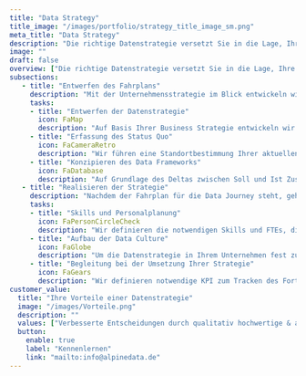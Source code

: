 ```yaml
---
title: "Data Strategy"
title_image: "/images/portfolio/strategy_title_image_sm.png"
meta_title: "Data Strategy"
description: "Die richtige Datenstrategie versetzt Sie in die Lage, Ihre Datenlandschaft zukunftsfähig zu machen, Mehrwert aus Ihren Daten zu generieren und potenzielle neue Geschäftsfelder zu entwickeln."
image: ""
draft: false
overview: ["Die richtige Datenstrategie versetzt Sie in die Lage, Ihre Datenlandschaft zukunftsfähig zu machen, Mehrwert aus Ihren Daten zu generieren und potenzielle neue Geschäftsfelder zu entwickeln", "Auf der Reise hin zu einem datengestützten Unternehmen müssen alte Denkweisen überarbeitet, Prozesse neu strukturiert und Skills hinzugefügt werden – ein Wandel der Unternehmenskultur", "Wo und wie sollen Daten in Zukunft erfasst, verarbeitet und gespeichert werden? Welche Grundlagen sind notwendig, um fortgeschrittene Technologien wie Künstliche Intelligenz zu nutzen und gewinnbringend einzusetzen? Wer kümmert sich um das Pflegen und Auswerten von Daten? Eine Datenstrategie gibt Ihnen die Antworten auf diese Fragen"]
subsections: 
   - title: "Entwerfen des Fahrplans"
     description: "Mit der Unternehmensstrategie im Blick entwickeln wir mit Ihnen ihre Datenstrategie. Diese zeigt, wie Sie Ihre Ziele mit der Unterstützung ihrer Unternehmensdaten erreichen können. Nach einem Abgleich zwischen dem aktuellen Stand ihrer Datenlandschaft und dem skizzierten Soll Zustand entwickeln wir einen Fahrplan, der die notwendigen Schritte aufzeigt, um dort anzukommen."
     tasks: 
     - title: "Entwerfen der Datenstrategie​"
       icon: FaMap
       description: "Auf Basis Ihrer Business Strategie entwickeln wir in Zusammenarbeit mit Ihren Fachabteilungen Ihre Datenstrategie" 
     - title: "Erfassung des Status Quo​"
       icon: FaCameraRetro
       description: "Wir führen eine Standortbestimmung Ihrer aktuellen Datenlandschaft (Datenquellen, Infrastruktur, Skills, …) durch und leiten auf Basis der Ergebnisse die notwendigen Schritte ab"  
     - title: "Konzipieren des Data Frameworks"
       icon: FaDatabase
       description: "Auf Grundlage des Deltas zwischen Soll und Ist Zustand konzipieren wir Governance, Architektur, Infrastruktur, Prozesse, Rollen"  
   - title: "Realisieren der Strategie​"
     description: "Nachdem der Fahrplan für die Data Journey steht, geht es an die konkrete Umsetzung der einzelnen Schritte in die Praxis. Wir helfen Ihnen bei der Planung der benötigten Ressourcen, dem Entwickeln der notwendigen Skills und bei der Weiterentwicklung Ihrer Unternehmenskultur, indem wir den Fokus auf das Nutzen von Daten bei der Entscheidungsfindung legen."
     tasks: 
     - title: "Skills und Personalplanung"
       icon: FaPersonCircleCheck
       description: "Wir definieren die notwendigen Skills und FTEs, die Sie für den Zielzustand benötigen, unterstützen bei Rollendefinitionen und führen entsprechende Schulungen durch​." 
     - title: "Aufbau der Data Culture"
       icon: FaGlobe
       description: "Um die Datenstrategie in Ihrem Unternehmen fest zu verankern, entwerfen wir einen Action Plan, wie Data Literacy und datengetriebene Entscheidungsfindung zu einem Teil Ihrer Unternehmenskultur wird​" 
     - title: "Begleitung bei der Umsetzung Ihrer Strategie"
       icon: FaGears
       description: "Wir definieren notwendige KPI zum Tracken des Fortschritts entlang Ihrer Reise zum Data Driven Unternehmen und unterstützen Sie bei der Implementierung​"
customer_value:
  title: "Ihre Vorteile einer Datenstrategie"
  image: "/images/Vorteile.png"
  description: ""
  values: ["Verbesserte Entscheidungen durch qualitativ hochwertige & akkurate Daten", "Schnell und jederzeit verfügbare Analysen und Insights lassen Sie Trends früher erkennen, Kundenverhalten voraussagen und verschaffen Ihnen einen Wettbewerbsvorteil", "Verbesserte operative Prozesse dank Identifikation von Ineffizienzen oder Eröffnen von Potenzialen", "Ihre Mitarbeiter verstehen und nutzen die Vorteile von Daten bei der Entscheidungsfindung und Weiterentwicklung der Geschäftsprozesse"]  
  button:
    enable: true
    label: "Kennenlernen"
    link: "mailto:info@alpinedata.de"  
---
```

